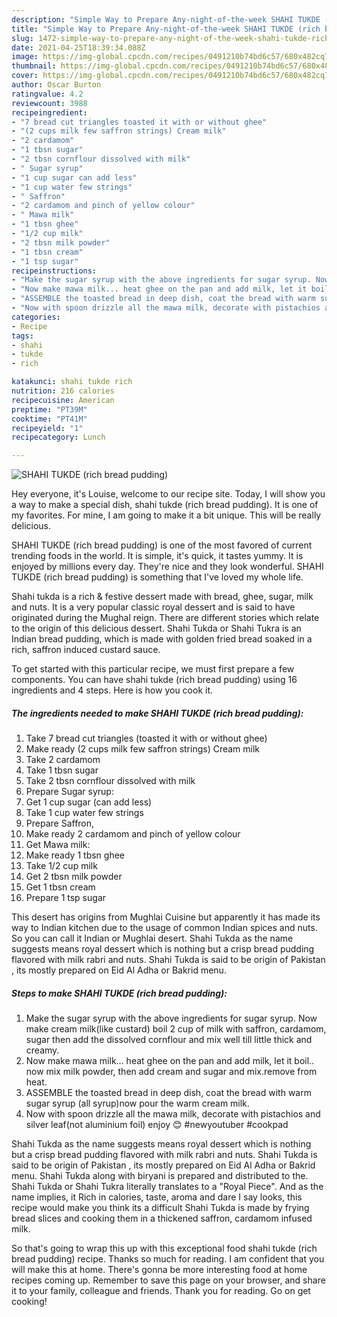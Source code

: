```yaml
---
description: "Simple Way to Prepare Any-night-of-the-week SHAHI TUKDE (rich bread pudding)"
title: "Simple Way to Prepare Any-night-of-the-week SHAHI TUKDE (rich bread pudding)"
slug: 1472-simple-way-to-prepare-any-night-of-the-week-shahi-tukde-rich-bread-pudding
date: 2021-04-25T18:39:34.088Z
image: https://img-global.cpcdn.com/recipes/0491210b74bd6c57/680x482cq70/shahi-tukde-rich-bread-pudding-recipe-main-photo.jpg
thumbnail: https://img-global.cpcdn.com/recipes/0491210b74bd6c57/680x482cq70/shahi-tukde-rich-bread-pudding-recipe-main-photo.jpg
cover: https://img-global.cpcdn.com/recipes/0491210b74bd6c57/680x482cq70/shahi-tukde-rich-bread-pudding-recipe-main-photo.jpg
author: Oscar Burton
ratingvalue: 4.2
reviewcount: 3988
recipeingredient:
- "7 bread cut triangles toasted it with or without ghee"
- "(2 cups milk few saffron strings) Cream milk"
- "2 cardamom"
- "1 tbsn sugar"
- "2 tbsn cornflour dissolved with milk"
- " Sugar syrup"
- "1 cup sugar can add less"
- "1 cup water few strings"
- " Saffron"
- "2 cardamom and pinch of yellow colour"
- " Mawa milk"
- "1 tbsn ghee"
- "1/2 cup milk"
- "2 tbsn milk powder"
- "1 tbsn cream"
- "1 tsp sugar"
recipeinstructions:
- "Make the sugar syrup with the above ingredients for sugar syrup. Now make cream milk(like custard) boil 2 cup of milk with saffron, cardamom, sugar then add the dissolved cornflour and mix well till little thick and creamy."
- "Now make mawa milk... heat ghee on the pan and add milk, let it boil.. now mix milk powder, then add cream and sugar and mix.remove from heat."
- "ASSEMBLE the toasted bread in deep dish, coat the bread with warm sugar syrup (all syrup)now pour the warm cream milk."
- "Now with spoon drizzle all the mawa milk, decorate with pistachios and silver leaf(not aluminium foil) enjoy 😊 #newyoutuber #cookpad"
categories:
- Recipe
tags:
- shahi
- tukde
- rich

katakunci: shahi tukde rich 
nutrition: 216 calories
recipecuisine: American
preptime: "PT39M"
cooktime: "PT41M"
recipeyield: "1"
recipecategory: Lunch

---
```



![SHAHI TUKDE (rich bread pudding)](https://img-global.cpcdn.com/recipes/0491210b74bd6c57/680x482cq70/shahi-tukde-rich-bread-pudding-recipe-main-photo.jpg)

Hey everyone, it's Louise, welcome to our recipe site. Today, I will show you a way to make a special dish, shahi tukde (rich bread pudding). It is one of my favorites. For mine, I am going to make it a bit unique. This will be really delicious.

SHAHI TUKDE (rich bread pudding) is one of the most favored of current trending foods in the world. It is simple, it's quick, it tastes yummy. It is enjoyed by millions every day. They're nice and they look wonderful. SHAHI TUKDE (rich bread pudding) is something that I've loved my whole life.

Shahi tukda is a rich &amp; festive dessert made with bread, ghee, sugar, milk and nuts. It is a very popular classic royal dessert and is said to have originated during the Mughal reign. There are different stories which relate to the origin of this delicious dessert. Shahi Tukda or Shahi Tukra is an Indian bread pudding, which is made with golden fried bread soaked in a rich, saffron induced custard sauce.


To get started with this particular recipe, we must first prepare a few components. You can have shahi tukde (rich bread pudding) using 16 ingredients and 4 steps. Here is how you cook it.

<!--inarticleads1-->

##### The ingredients needed to make SHAHI TUKDE (rich bread pudding):

1. Take 7 bread cut triangles (toasted it with or without ghee)
1. Make ready (2 cups milk few saffron strings) Cream milk
1. Take 2 cardamom
1. Take 1 tbsn sugar
1. Take 2 tbsn cornflour dissolved with milk
1. Prepare  Sugar syrup:
1. Get 1 cup sugar (can add less)
1. Take 1 cup water few strings
1. Prepare  Saffron,
1. Make ready 2 cardamom and pinch of yellow colour
1. Get  Mawa milk:
1. Make ready 1 tbsn ghee
1. Take 1/2 cup milk
1. Get 2 tbsn milk powder
1. Get 1 tbsn cream
1. Prepare 1 tsp sugar


This desert has origins from Mughlai Cuisine but apparently it has made its way to Indian kitchen due to the usage of common Indian spices and nuts. So you can call it Indian or Mughlai desert. Shahi Tukda as the name suggests means royal dessert which is nothing but a crisp bread pudding flavored with milk rabri and nuts. Shahi Tukda is said to be origin of Pakistan , its mostly prepared on Eid Al Adha or Bakrid menu. 

<!--inarticleads2-->

##### Steps to make SHAHI TUKDE (rich bread pudding):

1. Make the sugar syrup with the above ingredients for sugar syrup. Now make cream milk(like custard) boil 2 cup of milk with saffron, cardamom, sugar then add the dissolved cornflour and mix well till little thick and creamy.
1. Now make mawa milk... heat ghee on the pan and add milk, let it boil.. now mix milk powder, then add cream and sugar and mix.remove from heat.
1. ASSEMBLE the toasted bread in deep dish, coat the bread with warm sugar syrup (all syrup)now pour the warm cream milk.
1. Now with spoon drizzle all the mawa milk, decorate with pistachios and silver leaf(not aluminium foil) enjoy 😊 #newyoutuber #cookpad


Shahi Tukda as the name suggests means royal dessert which is nothing but a crisp bread pudding flavored with milk rabri and nuts. Shahi Tukda is said to be origin of Pakistan , its mostly prepared on Eid Al Adha or Bakrid menu. Shahi Tukda along with biryani is prepared and distributed to the. Shahi Tukda or Shahi Tukra literally translates to a &#34;Royal Piece&#34;. And as the name implies, it Rich in calories, taste, aroma and dare I say looks, this recipe would make you think its a difficult Shahi Tukda is made by frying bread slices and cooking them in a thickened saffron, cardamom infused milk. 

So that's going to wrap this up with this exceptional food shahi tukde (rich bread pudding) recipe. Thanks so much for reading. I am confident that you will make this at home. There's gonna be more interesting food at home recipes coming up. Remember to save this page on your browser, and share it to your family, colleague and friends. Thank you for reading. Go on get cooking!
